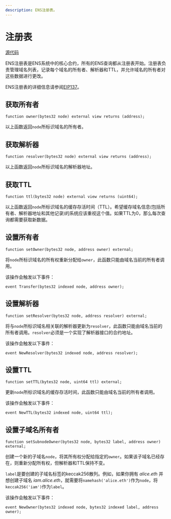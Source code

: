 ```yaml
---
description: ENS注册表。
---
```


# 注册表

[源代码](https://github.com/ensdomains/ens/blob/master/contracts/ENS.sol)

ENS注册表是ENS系统中的核心合约，所有的ENS查询都从注册表开始。注册表负责管理域名列表，记录每个域名的所有者、解析器和TTL，并允许域名的所有者对这些数据进行更改。

ENS注册表的详细信息请参阅[EIP137](https://learnblockchain.cn/docs/eips/eip-137.html)。

## 获取所有者

```text
function owner(bytes32 node) external view returns (address);
```

以上函数返回`node`所标识域名的所有者。

## 获取解析器

```text
function resolver(bytes32 node) external view returns (address);
```

以上函数返回`node`所标识域名的解析器地址。

## 获取TTL

```text
function ttl(bytes32 node) external view returns (uint64);
```

以上函数返回`node`所标识域名的缓存存活时间（TTL）。希望缓存域名信息(包括所有者、解析器地址和其他记录)的系统应该重视这个值。如果TTL为0，那么每次查询都需要获取新数据。

## 设置所有者

```text
function setOwner(bytes32 node, address owner) external;
```

将`node`所标识域名的所有权重新分配给`owner`，此函数只能由域名当前的所有者调用。

该操作会触发以下事件：

```text
event Transfer(bytes32 indexed node, address owner);
```

## 设置解析器

```text
function setResolver(bytes32 node, address resolver) external;
```

将与`node`所标识域名相关联的解析器更新为`resolver`，此函数只能由域名当前的所有者调用。`resolver`必须是一个实现了解析器接口的合约地址。

该操作会触发以下事件：

```text
event NewResolver(bytes32 indexed node, address resolver);
```

## 设置TTL

```text
function setTTL(bytes32 node, uint64 ttl) external;
```

更新`node`所标识域名的缓存存活时间，此函数只能由域名当前的所有者调用。

该操作会触发以下事件：

```text
event NewTTL(bytes32 indexed node, uint64 ttl);
```

## 设置子域名所有者

```text
function setSubnodeOwner(bytes32 node, bytes32 label, address owner) external;
```

创建一个新的子域名`node`，将其所有权分配给指定的`owner`。如果该子域名已经存在，则重新分配所有权，但解析器和TTL保持不变。

`label`是要创建的子域名标签的keccak256散列。例如，如果你拥有 _alice.eth_ 并想创建子域名 _iam.alice.eth_，就需要将`namehash('alice.eth')`作为`node`，将`keccak256('iam')`作为`label`。

该操作会触发以下事件：

```text
event NewOwner(bytes32 indexed node, bytes32 indexed label, address owner);
```

